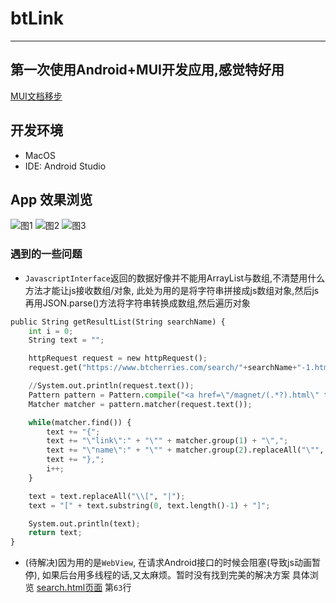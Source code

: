 # btLink
___
## 第一次使用Android+MUI开发应用,感觉特好用
[MUI文档移步](http://dev.dcloud.net.cn/mui/ui/)

## 开发环境
- MacOS
- IDE: Android Studio

## App 效果浏览
![图1](./images/1.png)
![图2](./images/2.png)
![图3](./images/3.png)


### 遇到的一些问题
+ `JavascriptInterface`返回的数据好像并不能用ArrayList与数组,不清楚用什么方法才能让js接收数组/对象,
此处为用的是将字符串拼接成js数组对象,然后js再用JSON.parse()方法将字符串转换成数组,然后遍历对象
```python
public String getResultList(String searchName) {
    int i = 0;
    String text = "";

    httpRequest request = new httpRequest();
    request.get("https://www.btcherries.com/search/"+searchName+"-1.html");

    //System.out.println(request.text());
    Pattern pattern = Pattern.compile("<a href=\"/magnet/(.*?).html\" target=\"_blank\">(.*?)</a>");
    Matcher matcher = pattern.matcher(request.text());

    while(matcher.find()) {
        text += "{";
        text += "\"link\":" + "\"" + matcher.group(1) + "\",";
        text += "\"name\":" + "\"" + matcher.group(2).replaceAll("\"", "'") + "\"";
        text += "},";
        i++;
    }

    text = text.replaceAll("\\[", "|");
    text = "[" + text.substring(0, text.length()-1) + "]";

    System.out.println(text);
    return text;
}
```

+ (待解决)因为用的是`WebView`, 在请求Android接口的时候会阻塞(导致js动画暂停), 如果后台用多线程的话,又太麻烦。暂时没有找到完美的解决方案
具体浏览 [search.html页面](https://github.com/1oid/btLink/blob/master/MUIStudy/search.html) 第`63`行

